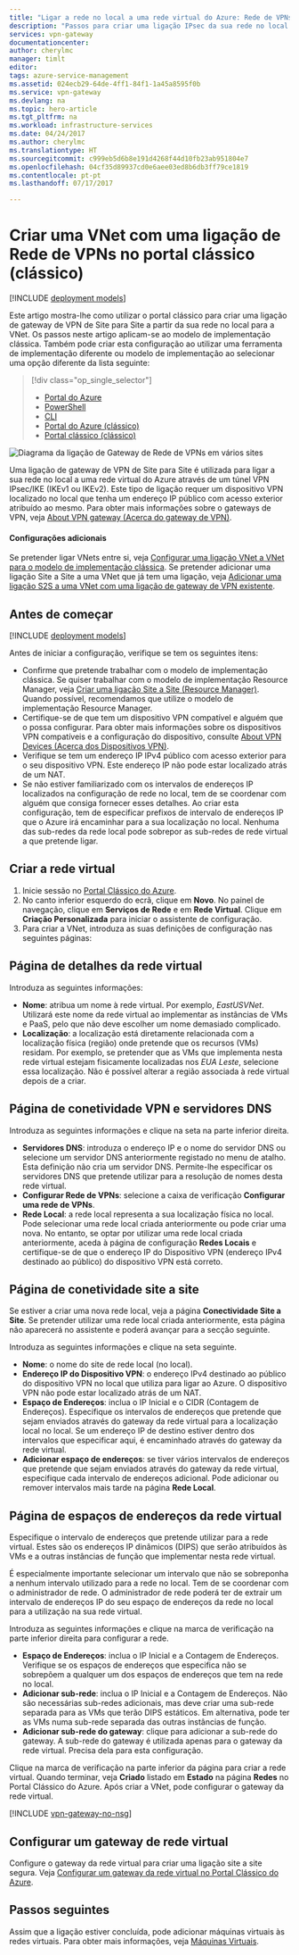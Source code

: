 ```yaml
---
title: "Ligar a rede no local a uma rede virtual do Azure: Rede de VPNs: Portal Clássico | Microsoft Docs"
description: "Passos para criar uma ligação IPsec da sua rede no local a uma rede virtual do Azure através da Internet pública. Estes passos ajudam-no a criar uma ligação de Gateway de Rede de VPNs em vários sites com o portal Clássico e o modelo de implementação clássica."
services: vpn-gateway
documentationcenter: 
author: cherylmc
manager: timlt
editor: 
tags: azure-service-management
ms.assetid: 024ecb29-64de-4ff1-84f1-1a45a8595f0b
ms.service: vpn-gateway
ms.devlang: na
ms.topic: hero-article
ms.tgt_pltfrm: na
ms.workload: infrastructure-services
ms.date: 04/24/2017
ms.author: cherylmc
ms.translationtype: HT
ms.sourcegitcommit: c999eb5d6b8e191d4268f44d10fb23ab951804e7
ms.openlocfilehash: 04cf35d89937cd0e6aee03ed8b6db3ff79ce1819
ms.contentlocale: pt-pt
ms.lasthandoff: 07/17/2017

---
```

# <a name="create-a-vnet-with-a-site-to-site-connection-using-the-classic-portal-classic"></a>Criar uma VNet com uma ligação de Rede de VPNs no portal clássico (clássico)

[!INCLUDE [deployment models](../../includes/vpn-gateway-classic-deployment-model-include.md)]

Este artigo mostra-lhe como utilizar o portal clássico para criar uma ligação de gateway de VPN de Site para Site a partir da sua rede no local para a VNet. Os passos neste artigo aplicam-se ao modelo de implementação clássica. Também pode criar esta configuração ao utilizar uma ferramenta de implementação diferente ou modelo de implementação ao selecionar uma opção diferente da lista seguinte:

> [!div class="op_single_selector"]
> * [Portal do Azure](vpn-gateway-howto-site-to-site-resource-manager-portal.md)
> * [PowerShell](vpn-gateway-create-site-to-site-rm-powershell.md)
> * [CLI](vpn-gateway-howto-site-to-site-resource-manager-cli.md)
> * [Portal do Azure (clássico)](vpn-gateway-howto-site-to-site-classic-portal.md)
> * [Portal clássico (clássico)](vpn-gateway-site-to-site-create.md)
> 
>

![Diagrama da ligação de Gateway de Rede de VPNs em vários sites](./media/vpn-gateway-site-to-site-create/site-to-site-connection-diagram.png)


Uma ligação de gateway de VPN de Site para Site é utilizada para ligar a sua rede no local a uma rede virtual do Azure através de um túnel VPN IPsec/IKE (IKEv1 ou IKEv2). Este tipo de ligação requer um dispositivo VPN localizado no local que tenha um endereço IP público com acesso exterior atribuído ao mesmo. Para obter mais informações sobre o gateways de VPN, veja [About VPN gateway (Acerca do gateway de VPN)](vpn-gateway-about-vpngateways.md).

#### <a name="additional-configurations"></a>Configurações adicionais

Se pretender ligar VNets entre si, veja [Configurar uma ligação VNet a VNet para o modelo de implementação clássica](virtual-networks-configure-vnet-to-vnet-connection.md). Se pretender adicionar uma ligação Site a Site a uma VNet que já tem uma ligação, veja [Adicionar uma ligação S2S a uma VNet com uma ligação de gateway de VPN existente](vpn-gateway-multi-site.md).
## <a name="before-you-begin"></a>Antes de começar

[!INCLUDE [deployment models](../../includes/vpn-gateway-deployment-models-include.md)]

Antes de iniciar a configuração, verifique se tem os seguintes itens:

* Confirme que pretende trabalhar com o modelo de implementação clássica. Se quiser trabalhar com o modelo de implementação Resource Manager, veja [Criar uma ligação Site a Site (Resource Manager)](vpn-gateway-howto-site-to-site-resource-manager-portal.md). Quando possível, recomendamos que utilize o modelo de implementação Resource Manager.
* Certifique-se de que tem um dispositivo VPN compatível e alguém que o possa configurar. Para obter mais informações sobre os dispositivos VPN compatíveis e a configuração do dispositivo, consulte [About VPN Devices (Acerca dos Dispositivos VPN)](vpn-gateway-about-vpn-devices.md).
* Verifique se tem um endereço IP IPv4 público com acesso exterior para o seu dispositivo VPN. Este endereço IP não pode estar localizado atrás de um NAT.
* Se não estiver familiarizado com os intervalos de endereços IP localizados na configuração de rede no local, tem de se coordenar com alguém que consiga fornecer esses detalhes. Ao criar esta configuração, tem de especificar prefixos de intervalo de endereços IP que o Azure irá encaminhar para a sua localização no local. Nenhuma das sub-redes da rede local pode sobrepor as sub-redes de rede virtual a que pretende ligar.

## <a name="CreateVNet"></a>Criar a rede virtual
1. Inicie sessão no [Portal Clássico do Azure](https://manage.windowsazure.com/).
2. No canto inferior esquerdo do ecrã, clique em **Novo**. No painel de navegação, clique em **Serviços de Rede** e em **Rede Virtual**. Clique em **Criação Personalizada** para iniciar o assistente de configuração.
3. Para criar a VNet, introduza as suas definições de configuração nas seguintes páginas:

## <a name="Details"></a>Página de detalhes da rede virtual
Introduza as seguintes informações:

* **Nome**: atribua um nome à rede virtual. Por exemplo, *EastUSVNet*. Utilizará este nome da rede virtual ao implementar as instâncias de VMs e PaaS, pelo que não deve escolher um nome demasiado complicado.
* **Localização**: a localização está diretamente relacionada com a localização física (região) onde pretende que os recursos (VMs) residam. Por exemplo, se pretender que as VMs que implementa nesta rede virtual estejam fisicamente localizadas nos *EUA Leste*, selecione essa localização. Não é possível alterar a região associada à rede virtual depois de a criar.

## <a name="DNS"></a>Página de conetividade VPN e servidores DNS
Introduza as seguintes informações e clique na seta na parte inferior direita.

* **Servidores DNS**: introduza o endereço IP e o nome do servidor DNS ou selecione um servidor DNS anteriormente registado no menu de atalho. Esta definição não cria um servidor DNS. Permite-lhe especificar os servidores DNS que pretende utilizar para a resolução de nomes desta rede virtual.
* **Configurar Rede de VPNs**: selecione a caixa de verificação **Configurar uma rede de VPNs**.
* **Rede Local**: a rede local representa a sua localização física no local. Pode selecionar uma rede local criada anteriormente ou pode criar uma nova. No entanto, se optar por utilizar uma rede local criada anteriormente, aceda à página de configuração **Redes Locais** e certifique-se de que o endereço IP do Dispositivo VPN (endereço IPv4 destinado ao público) do dispositivo VPN está correto.

## <a name="Connectivity"></a>Página de conetividade site a site
Se estiver a criar uma nova rede local, veja a página **Conectividade Site a Site**. Se pretender utilizar uma rede local criada anteriormente, esta página não aparecerá no assistente e poderá avançar para a secção seguinte.

Introduza as seguintes informações e clique na seta seguinte.

* **Nome**: o nome do site de rede local (no local).
* **Endereço IP do Dispositivo VPN**: o endereço IPv4 destinado ao público do dispositivo VPN no local que utiliza para ligar ao Azure. O dispositivo VPN não pode estar localizado atrás de um NAT.
* **Espaço de Endereços**: inclua o IP Inicial e o CIDR (Contagem de Endereços). Especifique os intervalos de endereços que pretende que sejam enviados através do gateway da rede virtual para a localização local no local. Se um endereço IP de destino estiver dentro dos intervalos que especificar aqui, é encaminhado através do gateway da rede virtual.
* **Adicionar espaço de endereços**: se tiver vários intervalos de endereços que pretende que sejam enviados através do gateway da rede virtual, especifique cada intervalo de endereços adicional. Pode adicionar ou remover intervalos mais tarde na página **Rede Local**.

## <a name="Address"></a>Página de espaços de endereços da rede virtual
Especifique o intervalo de endereços que pretende utilizar para a rede virtual. Estes são os endereços IP dinâmicos (DIPS) que serão atribuídos às VMs e a outras instâncias de função que implementar nesta rede virtual.

É especialmente importante selecionar um intervalo que não se sobreponha a nenhum intervalo utilizado para a rede no local. Tem de se coordenar com o administrador de rede. O administrador de rede poderá ter de extrair um intervalo de endereços IP do seu espaço de endereços da rede no local para a utilização na sua rede virtual.

Introduza as seguintes informações e clique na marca de verificação na parte inferior direita para configurar a rede.

* **Espaço de Endereços**: inclua o IP Inicial e a Contagem de Endereços. Verifique se os espaços de endereços que especifica não se sobrepõem a qualquer um dos espaços de endereços que tem na rede no local.
* **Adicionar sub-rede**: inclua o IP Inicial e a Contagem de Endereços. Não são necessárias sub-redes adicionais, mas deve criar uma sub-rede separada para as VMs que terão DIPS estáticos. Em alternativa, pode ter as VMs numa sub-rede separada das outras instâncias de função.
* **Adicionar sub-rede do gateway**: clique para adicionar a sub-rede do gateway. A sub-rede do gateway é utilizada apenas para o gateway da rede virtual. Precisa dela para esta configuração.

Clique na marca de verificação na parte inferior da página para criar a rede virtual. Quando terminar, veja **Criado** listado em **Estado** na página **Redes** no Portal Clássico do Azure. Após criar a VNet, pode configurar o gateway da rede virtual.

[!INCLUDE [vpn-gateway-no-nsg](../../includes/vpn-gateway-no-nsg-include.md)]

## <a name="VNetGateway"></a>Configurar um gateway de rede virtual
Configure o gateway da rede virtual para criar uma ligação site a site segura. Veja [Configurar um gateway da rede virtual no Portal Clássico do Azure](vpn-gateway-configure-vpn-gateway-mp.md).

## <a name="next-steps"></a>Passos seguintes
 Assim que a ligação estiver concluída, pode adicionar máquinas virtuais às redes virtuais. Para obter mais informações, veja [Máquinas Virtuais](https://docs.microsoft.com/azure/#pivot=services&panel=Compute).


